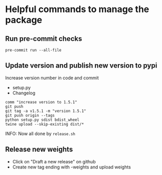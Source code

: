 # Helpful commands to manage the package


## Run pre-commit checks
```
pre-commit run --all-file
```


## Update version and publish new version to pypi

Increase version number in code and commit
- setup.py
- Changelog

```
comm "increase version to 1.5.1"
git push
git tag -a v1.5.1 -m "version 1.5.1"
git push origin --tags
python setup.py sdist bdist_wheel
twine upload --skip-existing dist/*
```

INFO: Now all done by `release.sh`


## Release new weights
* Click on "Draft a new release" on github
* Create new tag ending with -weights and upload weights
